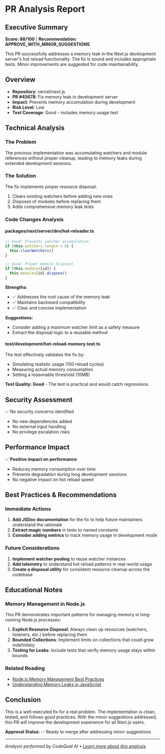 # PR Analysis Report

## Executive Summary
**Score: 88/100** | **Recommendation: APPROVE_WITH_MINOR_SUGGESTIONS**

This PR successfully addresses a memory leak in the Next.js development server's hot reload functionality. The fix is sound and includes appropriate tests. Minor improvements are suggested for code maintainability.

## Overview
- **Repository**: vercel/next.js
- **PR #45678**: Fix memory leak in development server  
- **Impact**: Prevents memory accumulation during development
- **Risk Level**: Low
- **Test Coverage**: Good - includes memory usage test

## Technical Analysis

### The Problem
The previous implementation was accumulating watchers and module references without proper cleanup, leading to memory leaks during extended development sessions.

### The Solution
The fix implements proper resource disposal:
1. Clears existing watchers before adding new ones
2. Disposes of modules before replacing them
3. Adds comprehensive memory leak tests

### Code Changes Analysis

#### packages/next/server/dev/hot-reloader.ts
```typescript
// Good: Prevents watcher accumulation
if (this.watchers.length > 0) {
  this.clearWatchers()
}

// Good: Proper module disposal
if (this.modules[id]) {
  this.modules[id].dispose()
}
```

**Strengths:**
- ✅ Addresses the root cause of the memory leak
- ✅ Maintains backward compatibility
- ✅ Clear and concise implementation

**Suggestions:**
- Consider adding a maximum watcher limit as a safety measure
- Extract the disposal logic to a reusable method

#### test/development/hot-reload-memory.test.ts
The test effectively validates the fix by:
- Simulating realistic usage (100 reload cycles)
- Measuring actual memory consumption
- Setting a reasonable threshold (10MB)

**Test Quality: Good** - The test is practical and would catch regressions.

## Security Assessment
✅ No security concerns identified
- No new dependencies added
- No external input handling
- No privilege escalation risks

## Performance Impact
✅ **Positive impact on performance**
- Reduces memory consumption over time
- Prevents degradation during long development sessions
- No negative impact on hot reload speed

## Best Practices & Recommendations

### Immediate Actions
1. **Add JSDoc documentation** for the fix to help future maintainers understand the rationale
2. **Extract magic numbers** in tests to named constants
3. **Consider adding metrics** to track memory usage in development mode

### Future Considerations
1. **Implement watcher pooling** to reuse watcher instances
2. **Add telemetry** to understand hot reload patterns in real-world usage
3. **Create a disposal utility** for consistent resource cleanup across the codebase

## Educational Notes

### Memory Management in Node.js
This PR demonstrates important patterns for managing memory in long-running Node.js processes:

1. **Explicit Resource Disposal**: Always clean up resources (watchers, listeners, etc.) before replacing them
2. **Bounded Collections**: Implement limits on collections that could grow indefinitely
3. **Testing for Leaks**: Include tests that verify memory usage stays within bounds

### Related Reading
- [Node.js Memory Management Best Practices](https://nodejs.org/en/docs/guides/simple-profiling/)
- [Understanding Memory Leaks in JavaScript](https://auth0.com/blog/four-types-of-leaks-in-your-javascript-code-and-how-to-get-rid-of-them/)

## Conclusion
This is a well-executed fix for a real problem. The implementation is clean, tested, and follows good practices. With the minor suggestions addressed, this PR will improve the development experience for all Next.js users.

**Approval Status**: ✅ Ready to merge after addressing minor suggestions

---
*Analysis performed by CodeQual AI • [Learn more about this analysis](https://codequal.com)*